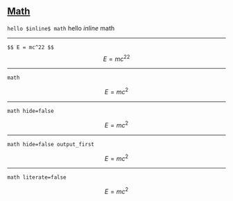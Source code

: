 ## [Math](https://shd101wyy.github.io/markdown-preview-enhanced/#/math)

`hello $inline$ math`
hello $inline$ math

---

`$$ E = mc^22 $$`
$$ E = mc^22 $$

---

`math`
```math
E = mc^2
```

---

`math hide=false`
```math hide=false
E = mc^2
```

---

`math hide=false output_first`
```math hide=false output_first
E = mc^2
```

---

`math literate=false`
```math literate=false
E = mc^2
```
